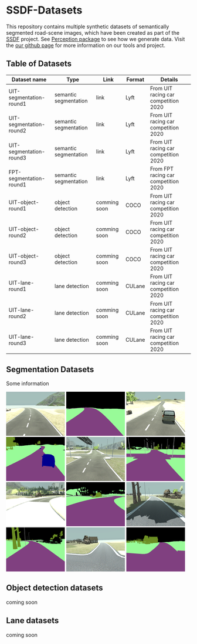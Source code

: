# SSDF-Datasets

This repository contains multiple synthetic datasets of semantically segmented road-scene images, which have been created as part of the [SSDF](https://project-page) project.
See [Perception package](https://github.com/Unity-Technologies/com.unity.perception) to see how we generate data.
Visit the [our github page](hcmus-robotics.github.io) for more information on our tools and project.

## Table of Datasets

| Dataset name            | Type                  | Link         | Format | Details                              |
| ----------------------- | --------------------- | ------------ | ------ | ------------------------------------ |
| UIT-segmentation-round1 | semantic segmentation | link         | Lyft   | From UIT racing car competition 2020 |
| UIT-segmentation-round2 | semantic segmentation | link         | Lyft   | From UIT racing car competition 2020 |
| UIT-segmentation-round3 | semantic segmentation | link         | Lyft   | From UIT racing car competition 2020 |
| FPT-segmentation-round1 | semantic segmentation | link         | Lyft   | From FPT racing car competition 2020 |
| UIT-object-round1       | object detection      | comming soon | COCO   | From UIT racing car competition 2020 |
| UIT-object-round2       | object detection      | comming soon | COCO   | From UIT racing car competition 2020 |
| UIT-object-round3       | object detection      | comming soon | COCO   | From UIT racing car competition 2020 |
| UIT-lane-round1         | lane detection        | comming soon | CULane | From UIT racing car competition 2020 |
| UIT-lane-round2         | lane detection        | comming soon | CULane | From UIT racing car competition 2020 |
| UIT-lane-round3         | lane detection        | comming soon | CULane | From UIT racing car competition 2020 |

## Segmentation Datasets

Some information

<img width="160" src="assets/segmentation/rgb_3.png"> <img width="160" src="assets/segmentation/segmentation_3.png"> <img width="160" src="assets/segmentation/rgb_153.png"> <img width="160" src="assets/segmentation/segmentation_153.png">
<img width="160" src="assets/segmentation/rgb_325.png"> <img width="160" src="assets/segmentation/segmentation_325.png">
<img width="160" src="assets/segmentation/rgb_509.png"> <img width="160" src="assets/segmentation/segmentation_509.png">
<img width="160" src="assets/segmentation/rgb_991.png"> <img width="160" src="assets/segmentation/segmentation_991.png">
<img width="160" src="assets/segmentation/rgb_1049.png"> <img width="160" src="assets/segmentation/segmentation_1049.png">

## Object detection datasets

coming soon

## Lane datasets

coming soon
